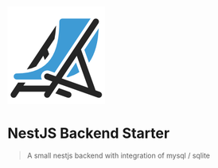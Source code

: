 
![NestJs Backend Starter](logo.png)


# NestJS Backend Starter

> A small nestjs backend with integration of mysql / sqlite
